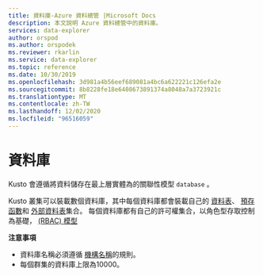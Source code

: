```yaml
---
title: 資料庫-Azure 資料總管 |Microsoft Docs
description: 本文說明 Azure 資料總管中的資料庫。
services: data-explorer
author: orspod
ms.author: orspodek
ms.reviewer: rkarlin
ms.service: data-explorer
ms.topic: reference
ms.date: 10/30/2019
ms.openlocfilehash: 3d981a4b56eef689081a4bc6a622221c126efa2e
ms.sourcegitcommit: 8b8228fe18e6408673891374a8048a7a3723921c
ms.translationtype: MT
ms.contentlocale: zh-TW
ms.lasthandoff: 12/02/2020
ms.locfileid: "96516059"
---
```

# <a name="databases"></a>資料庫

Kusto 會遵循將資料儲存在最上層實體為的關聯性模型 `database` 。 

Kusto 叢集可以裝載數個資料庫，其中每個資料庫都會裝載自己的 [資料表](tables.md)、 [預存函數](stored-functions.md)和 [外部資料表](externaltables.md)集合。
每個資料庫都有自己的許可權集合，以角色型存取控制為基礎， [ (RBAC) 模型](../../management/access-control/index.md)

**注意事項**  

* 資料庫名稱必須遵循 [機構名稱](./entity-names.md)的規則。
* 每個群集的資料庫上限為10000。
